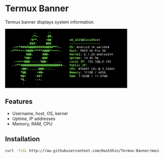# Termux Banner

Termux banner displays system information.

<img src="./img/banner.png" alt="Banner" width="400px">


## Features
- Username, host, OS, kernel
- Uptime, IP addresses
- Memory, RAM, CPU

## Installation

   ```bash
   curl -fsSL http://raw.githubusercontent.com/HashShin/Termux-Banner/main/setup.sh | bash
   ```